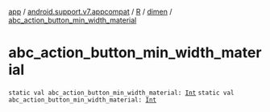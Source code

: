 [app](../../../index.md) / [android.support.v7.appcompat](../../index.md) / [R](../index.md) / [dimen](index.md) / [abc_action_button_min_width_material](./abc_action_button_min_width_material.md)

# abc_action_button_min_width_material

`static val abc_action_button_min_width_material: `[`Int`](https://kotlinlang.org/api/latest/jvm/stdlib/kotlin/-int/index.html)
`static val abc_action_button_min_width_material: `[`Int`](https://kotlinlang.org/api/latest/jvm/stdlib/kotlin/-int/index.html)